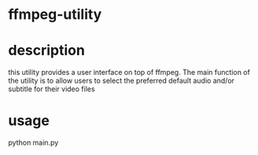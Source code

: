 # ffmpeg-utility

# description

this utility provides a user interface on top of ffmpeg. The main function of the utility is to allow users to select the preferred default audio and/or subtitle for their video files

# usage

python main.py
